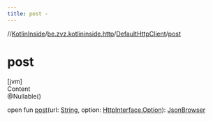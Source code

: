 ```yaml
---
title: post -
---
```

//[KotlinInside](../../index.md)/[be.zvz.kotlininside.http](../index.md)/[DefaultHttpClient](index.md)/[post](post.md)



# post  
[jvm]  
Content  
@Nullable()  
  
open fun [post](post.md)(url: [String](https://docs.oracle.com/javase/7/docs/api/java/lang/String.html), option: [HttpInterface.Option](../-http-interface/-option/index.md)): [JsonBrowser](../../be.zvz.kotlininside.json/-json-browser/index.md)  



